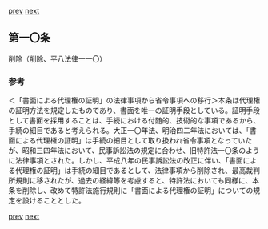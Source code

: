 [prev](/specific\markdowns\特許法\008_Mp-Ch_1-At_9.md)
[next](/specific\markdowns\特許法\010_Mp-Ch_1-At_11.md)
## 第一〇条
削除（削除、平八法律一一〇）

### 参考
＜「書面による代理権の証明」の法律事項から省令事項への移行＞本条は代理権の証明方法を規定したものであり、書面を唯一の証明手段としている。証明手段として書面を採用することは、手続における付随的、技術的な事項であるから、手続の細目であると考えられる。大正一〇年法、明治四二年法においては、「書面による代理権の証明」は手続の細目として取り扱われ省令事項となっていたが、昭和三四年法において、民事訴訟法の規定に合わせ、旧特許法一〇条のように法律事項とされた。しかし、平成八年の民事訴訟法の改正に伴い、「書面による代理権の証明」は手続の細目であるとして、法律事項から削除され、最高裁判所規則に移されたが、過去の経緯等を考慮すると、特許法においても同様に、本条を削除し、改めて特許法施行規則に「書面による代理権の証明」についての規定を設けることとした。

[prev](/specific\markdowns\特許法\008_Mp-Ch_1-At_9.md)
[next](/specific\markdowns\特許法\010_Mp-Ch_1-At_11.md)